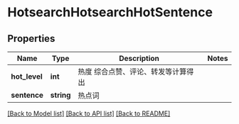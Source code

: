 # HotsearchHotsearchHotSentence

## Properties
Name | Type | Description | Notes
------------ | ------------- | ------------- | -------------
**hot_level** | **int** | 热度 综合点赞、评论、转发等计算得出 | 
**sentence** | **string** | 热点词 | 

[[Back to Model list]](../README.md#documentation-for-models) [[Back to API list]](../README.md#documentation-for-api-endpoints) [[Back to README]](../README.md)

